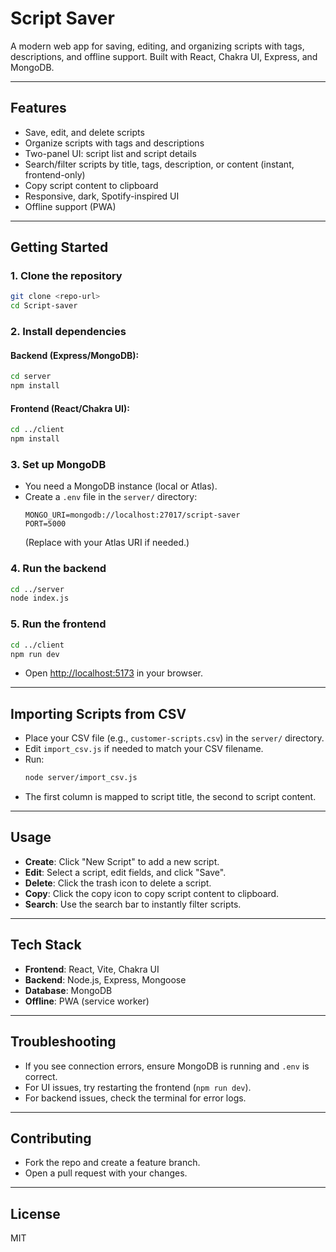 # Script Saver

A modern web app for saving, editing, and organizing scripts with tags, descriptions, and offline support. Built with React, Chakra UI, Express, and MongoDB.

---

## Features
- Save, edit, and delete scripts
- Organize scripts with tags and descriptions
- Two-panel UI: script list and script details
- Search/filter scripts by title, tags, description, or content (instant, frontend-only)
- Copy script content to clipboard
- Responsive, dark, Spotify-inspired UI
- Offline support (PWA)

---

## Getting Started

### 1. **Clone the repository**
```bash
git clone <repo-url>
cd Script-saver
```

### 2. **Install dependencies**
#### Backend (Express/MongoDB):
```bash
cd server
npm install
```
#### Frontend (React/Chakra UI):
```bash
cd ../client
npm install
```

### 3. **Set up MongoDB**
- You need a MongoDB instance (local or Atlas).
- Create a `.env` file in the `server/` directory:
  ```
  MONGO_URI=mongodb://localhost:27017/script-saver
  PORT=5000
  ```
  (Replace with your Atlas URI if needed.)

### 4. **Run the backend**
```bash
cd ../server
node index.js
```

### 5. **Run the frontend**
```bash
cd ../client
npm run dev
```
- Open [http://localhost:5173](http://localhost:5173) in your browser.

---

## Importing Scripts from CSV
- Place your CSV file (e.g., `customer-scripts.csv`) in the `server/` directory.
- Edit `import_csv.js` if needed to match your CSV filename.
- Run:
  ```bash
  node server/import_csv.js
  ```
- The first column is mapped to script title, the second to script content.

---

## Usage
- **Create**: Click "New Script" to add a new script.
- **Edit**: Select a script, edit fields, and click "Save".
- **Delete**: Click the trash icon to delete a script.
- **Copy**: Click the copy icon to copy script content to clipboard.
- **Search**: Use the search bar to instantly filter scripts.

---

## Tech Stack
- **Frontend**: React, Vite, Chakra UI
- **Backend**: Node.js, Express, Mongoose
- **Database**: MongoDB
- **Offline**: PWA (service worker)

---

## Troubleshooting
- If you see connection errors, ensure MongoDB is running and `.env` is correct.
- For UI issues, try restarting the frontend (`npm run dev`).
- For backend issues, check the terminal for error logs.

---

## Contributing
- Fork the repo and create a feature branch.
- Open a pull request with your changes.

---

## License
MIT
